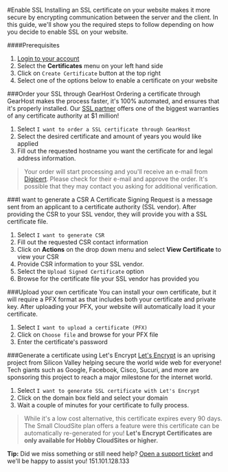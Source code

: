 #Enable SSL
Installing an SSL certificate on your website makes it more secure by encrypting communication between the server and the client. In this guide, we'll show you the required steps to follow depending on how you decide to enable SSL on your website. 


####Prerequisites

1. [Login to your account](https://my.gearhost.com)
2. Select the **Certificates** menu on your left hand side
3. Click on `Create Certificate` button at the top right
4. Select one of the options below to enable a certificate on your website

###Order your SSL through GearHost
Ordering a certificate through GearHost makes the process faster, it's 100% automated, and ensures that it's properly installed. Our [SSL partner](https://www.digicert.com/welcome/why-choose-digicert.htm) offers one of the biggest warranties of any certificate authority at $1 million!

1. Select `I want to order a SSL certificate through GearHost`
2. Select the desired certificate and amount of years you would like applied
3. Fill out the requested hostname you want the certificate for and legal address information.

>Your order will start processing and you'll receive an e-mail from [Digicert](https://www.digicert.com/about-digicert.htm). Please check for their e-mail and approve the order. It's possible that they may contact you asking for additional verification.

###I want to generate a CSR
A Certificate Signing Request is a message sent from an applicant to a certificate authority (SSL vendor). After providing the CSR to your SSL vendor, they will provide you with a SSL certificate file.

1. Select `I want to generate CSR`
2. Fill out the requested CSR contact information 
3. Click on **Actions** on the drop down menu and select **View Certificate** to view your CSR
4. Provide CSR information to your SSL vendor.
5. Select the `Upload Signed Certificate` option
6. Browse for the certificate file your SSL vendor has provided you
 

###Upload your own certificate 
You can install your own certificate, but it will require a PFX format as that includes both your certificate and private key. After uploading your PFX, your website will automatically load it your certificate.

1. Select `I want to upload a certificate (PFX)`
2. Click on `Choose file` and browse for your PFX file
3. Enter the certificate's password 


###Generate a certificate using Let's Encrypt
[Let's Encrypt](https://letsencrypt.org/about/) is an uprising project from Silicon Valley helping secure the world wide web for everyone! Tech giants such as Google, Facebook, Cisco, Sucuri, and more are sponsoring this project to reach a major milestone for the internet world.

1. Select `I want to generate SSL certificate with Let's Encrypt`
2. Click on the domain box field and select your domain
3. Wait a couple of minutes for your certificate to fully process.

> While it's a low cost alternative, this certificate expires every 90 days. The Small CloudSite plan offers a feature were this certificate can be automatically re-generated for you! **Let's Encrypt Certificates are only available for Hobby CloudSites or higher.**

**Tip:** Did we miss something or still need help? [Open a support ticket](https://www.gearhost.com/documentation/how-to-open-a-support-ticket) and we'll be happy to assist you!
151.101.128.133